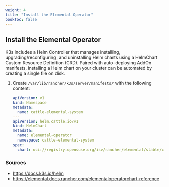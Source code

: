 ```yaml
---
weight: 4
title: "Install the Elemental Operator"
bookToc: false
---
```


## Install the Elemental Operator
K3s includes a Helm Controller that manages installing, upgrading/reconfiguring, and uninstalling Helm charts using a HelmChart Custom Resource Definition (CRD). Paired with auto-deploying AddOn manifests, installing a Helm chart on your cluster can be automated by creating a single file on disk.

1. Create `/var/lib/rancher/k3s/server/manifests/` with the following content:
    ```yaml
    apiVersion: v1
    kind: Namespace
    metadata:
      name: cattle-elemental-system
    ---
    apiVersion: helm.cattle.io/v1
    kind: HelmChart
    metadata:
      name: elemental-operator
      namespace: cattle-elemental-system
    spec:
      chart: oci://registry.opensuse.org/isv/rancher/elemental/stable/charts/rancher/elemental-operator-chart
    ```

### Sources
- https://docs.k3s.io/helm
- https://elemental.docs.rancher.com/elementaloperatorchart-reference